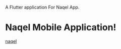 

A Flutter application For Naqel App.

# Naqel Mobile Application!


[naqel](https://user-images.githubusercontent.com/12958443/172043389-fa1cf354-e76f-4c90-bf5c-c516a321ddeb.png)


